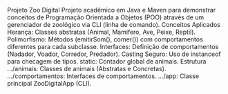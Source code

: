 Projeto Zoo Digital
Projeto acadêmico em Java e Maven para demonstrar conceitos de Programação Orientada a Objetos (POO) através de um gerenciador de zoológico via CLI (linha de comando).
Conceitos Aplicados
Herança: Classes abstratas (Animal, Mamifero, Ave, Peixe, Reptil).
Polimorfismo: Métodos (emitirSom(), comer()) com comportamentos diferentes para cada subclasse.
Interfaces: Definição de comportamentos (Nadador, Voador, Corredor, Predador).
Casting Seguro: Uso de instanceof para checagem de tipos.
static: Contador global de animais.
Estrutura
.../animais: Classes de animais (Abstratas e Concretas).
.../comportamentos: Interfaces de comportamentos.
.../app: Classe principal ZooDigitalApp (CLI).
